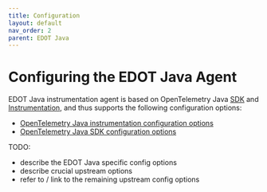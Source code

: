 ```yaml
---
title: Configuration
layout: default
nav_order: 2
parent: EDOT Java
---
```


# Configuring the EDOT Java Agent

EDOT Java instrumentation agent is based on OpenTelemetry Java [SDK](https://github.com/open-telemetry/opentelemetry-java) and [Instrumentation](https://github.com/open-telemetry/opentelemetry-java-instrumentation), and thus supports the following
configuration options:
- [OpenTelemetry Java instrumentation configuration options](https://opentelemetry.io/docs/zero-code/java/agent/configuration/)
- [OpenTelemetry Java SDK configuration options](https://opentelemetry.io/docs/languages/java/configuration/)

TODO: 
- describe the EDOT Java specific config options
- describe crucial upstream options
- refer to / link to the remaining upstream config options